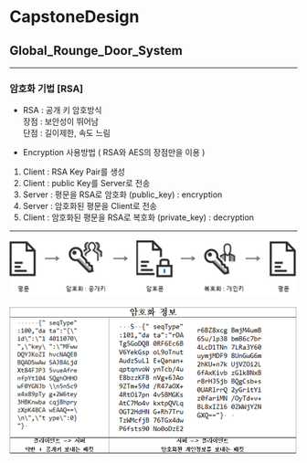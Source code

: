 # CapstoneDesign

## Global_Rounge_Door_System
<hr/>

### 암호화 기법 [RSA]

 + RSA : 공개 키 암호방식  
장점 : 보안성이 뛰어남  
단점 : 길이제한, 속도 느림



+ Encryption 사용방법 ( RSA와 AES의 장점만을 이용 )
1. Client : RSA Key Pair를 생성
2. Client : public Key를 Server로 전송
3. Server : 평문을 RSA로 암호화 (public_key) : encryption
4. Server : 암호화된 평문을 Client로 전송
5. Client : 암호화된 평문을 RSA로 복호화 (private_key) : decryption

<hr>

![encryption](./img/RSA.png)

![패킷 암호화](./img/encrypt_result.PNG)    
 
